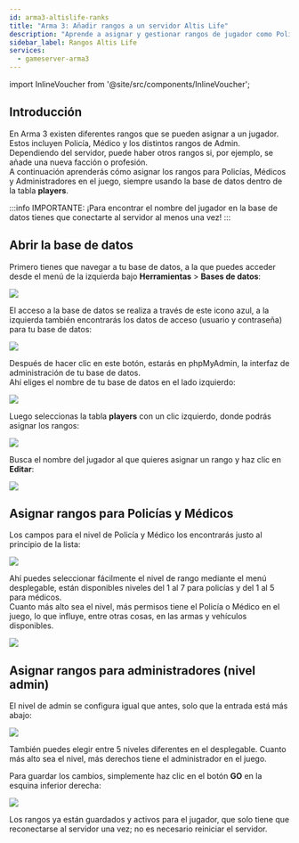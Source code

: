 ```yaml
---
id: arma3-altislife-ranks
title: "Arma 3: Añadir rangos a un servidor Altis Life"
description: "Aprende a asignar y gestionar rangos de jugador como Policía, Médico y Admin en Arma 3 para mejorar la jugabilidad y los roles en el servidor → Aprende más ahora"
sidebar_label: Rangos Altis Life
services:
  - gameserver-arma3
---
```


import InlineVoucher from '@site/src/components/InlineVoucher';

## Introducción

En Arma 3 existen diferentes rangos que se pueden asignar a un jugador. Estos incluyen Policía, Médico y los distintos rangos de Admin.  
Dependiendo del servidor, puede haber otros rangos si, por ejemplo, se añade una nueva facción o profesión.  
A continuación aprenderás cómo asignar los rangos para Policías, Médicos y Administradores en el juego, siempre usando la base de datos dentro de la tabla **players**.

:::info
IMPORTANTE: ¡Para encontrar el nombre del jugador en la base de datos tienes que conectarte al servidor al menos una vez!
:::

<InlineVoucher />

## Abrir la base de datos

Primero tienes que navegar a tu base de datos, a la que puedes acceder desde el menú de la izquierda bajo **Herramientas** > **Bases de datos**:

![](https://screensaver01.zap-hosting.com/index.php/s/Y8mZZ7JCNqr9zZM/preview)

El acceso a la base de datos se realiza a través de este icono azul, a la izquierda también encontrarás los datos de acceso (usuario y contraseña) para tu base de datos:

![](https://screensaver01.zap-hosting.com/index.php/s/3tta9MQ5XcdZk98/preview)

Después de hacer clic en este botón, estarás en phpMyAdmin, la interfaz de administración de tu base de datos.  
Ahí eliges el nombre de tu base de datos en el lado izquierdo:

![](https://screensaver01.zap-hosting.com/index.php/s/YfTpyoXmArbtBwb/preview)

Luego seleccionas la tabla **players** con un clic izquierdo, donde podrás asignar los rangos:

![](https://screensaver01.zap-hosting.com/index.php/s/A643Ds2LFjFCzba/preview)

Busca el nombre del jugador al que quieres asignar un rango y haz clic en **Editar**:

![](https://screensaver01.zap-hosting.com/index.php/s/KrnpZMyeiL8YXAm/preview)

## Asignar rangos para Policías y Médicos

Los campos para el nivel de Policía y Médico los encontrarás justo al principio de la lista:

![](https://screensaver01.zap-hosting.com/index.php/s/z5KoxwqHf7XMcFd/preview)

Ahí puedes seleccionar fácilmente el nivel de rango mediante el menú desplegable, están disponibles niveles del 1 al 7 para policías y del 1 al 5 para médicos.  
Cuanto más alto sea el nivel, más permisos tiene el Policía o Médico en el juego, lo que influye, entre otras cosas, en las armas y vehículos disponibles.

![](https://screensaver01.zap-hosting.com/index.php/s/bKr4MHNy5LYnWYr/preview)

## Asignar rangos para administradores (nivel admin)

El nivel de admin se configura igual que antes, solo que la entrada está más abajo:

![](https://screensaver01.zap-hosting.com/index.php/s/fc5G93bWkdW7nAj/preview)

También puedes elegir entre 5 niveles diferentes en el desplegable. Cuanto más alto sea el nivel, más derechos tiene el administrador en el juego.

Para guardar los cambios, simplemente haz clic en el botón **GO** en la esquina inferior derecha:

![](https://screensaver01.zap-hosting.com/index.php/s/y85Zwq3J8zM9sFi/preview)

Los rangos ya están guardados y activos para el jugador, que solo tiene que reconectarse al servidor una vez; no es necesario reiniciar el servidor.

<InlineVoucher />